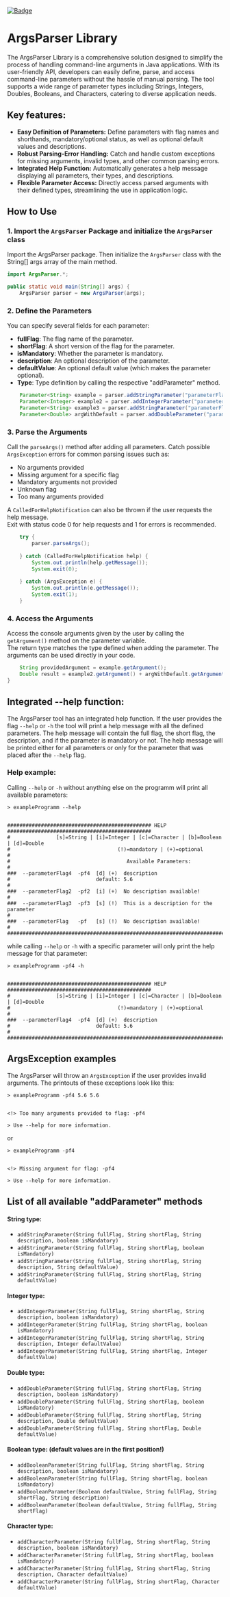 [![Badge](https://img.shields.io/badge/latest_release-v2.0.0-brightgreen)](https://github.com/AbUndMax/Java_ArgsParser/releases/tag/Release_v2.0.0)
# ArgsParser Library
The ArgsParser Library is a comprehensive solution 
designed to simplify the process of handling command-line arguments in Java applications.
With its user-friendly API, developers can easily define, parse, 
and access command-line parameters without the hassle of manual parsing. 
The tool supports a wide range of parameter types including Strings, Integers, Doubles, Booleans, and Characters,
catering to diverse application needs.

## Key features:

- **Easy Definition of Parameters:** Define parameters with flag names and shorthands, 
  mandatory/optional status, as well as optional default values and descriptions.
- **Robust Parsing-Error Handling:** Catch and handle custom exceptions for missing arguments, 
  invalid types, and other common parsing errors.
- **Integrated Help Function:** Automatically generates a help message displaying all parameters,
  their types, and descriptions.
- **Flexible Parameter Access:** Directly access parsed arguments with their defined types,
  streamlining the use in application logic.

## How to Use
### 1. Import the `ArgsParser` Package and initialize the `ArgsParser` class
Import the ArgsParser package.
Then initialize the `ArgsParser` class with the String[] args array of the main method.

```java
import ArgsParser.*;

public static void main(String[] args) {
    ArgsParser parser = new ArgsParser(args);
```

### 2. Define the Parameters
You can specify several fields for each parameter:

- **fullFlag**: The flag name of the parameter.
- **shortFlag**: A short version of the flag for the parameter.
- **isMandatory**: Whether the parameter is mandatory.
- **description**: An optional description of the parameter.
- **defaultValue**: An optional default value (which makes the parameter optional).
- **Type**: Type definition by calling the respective "addParameter" method.

```java
    Parameter<String> example = parser.addStringParameter("parameterFlag", "pf", true);
    Parameter<Integer> example2 = parser.addIntegerParameter("parameterFlag2", "pf2", false);
    Parameter<String> example3 = parser.addStringParameter("parameterFlag3", "pf3", "This is a description for the parameter", true);
    Parameter<Double> argWithDefault = parser.addDoubleParameter("parameterFlag4", "pf4", "description", 5.6);
```

### 3. Parse the Arguments
Call the `parseArgs()` method after adding all parameters.
Catch possible `ArgsException` errors for common parsing 
issues such as:

- No arguments provided
- Missing argument for a specific flag
- Mandatory arguments not provided
- Unknown flag
- Too many arguments provided

A `CalledForHelpNotification` can also be thrown if the user requests the help message.  
Exit with status code 0 for help requests and 1 for errors is recommended.

```java
    try {
        parser.parseArgs();
        
    } catch (CalledForHelpNotification help) {
        System.out.println(help.getMessage());
        System.exit(0);
        
    } catch (ArgsException e) {
        System.out.println(e.getMessage());
        System.exit(1);
    }
```

### 4. Access the Arguments
Access the console arguments given by the user by calling the `getArgument()` method on the parameter variable.  
The return type matches the type defined when adding the parameter.
The arguments can be used directly in your code.

```java
    String providedArgument = example.getArgument();
    Double result = example2.getArgument() + argWithDefault.getArgument();
}
```

## Integrated --help function:
The ArgsParser tool has an integrated help function. If the user provides the flag `--help` or `-h` the tool will print
a help message with all the defined parameters. The help message will contain the full flag, the short flag, the 
description, and if the parameter is mandatory or not. The help message will be printed either for all parameters or only for the
parameter that was placed after the `--help` flag.

### Help example:
Calling `--help` or `-h` without anything else on the programm will print all available parameters: 

`> exampleProgramm --help`
```

############################################### HELP ###############################################
#               [s]=String | [i]=Integer | [c]=Character | [b]=Boolean | [d]=Double
#                                   (!)=mandatory | (+)=optional
#
#                                      Available Parameters:
#
###  --parameterFlag4  -pf4  [d] (+)  description
#                            default: 5.6
#
###  --parameterFlag2  -pf2  [i] (+)  No description available!
#
###  --parameterFlag3  -pf3  [s] (!)  This is a description for the parameter
#
###  --parameterFlag   -pf   [s] (!)  No description available!
#
####################################################################################################
```

while calling `--help` or `-h` with a specific parameter will only print the help message for that parameter:

`> exampleProgramm -pf4 -h`
```

############################################### HELP ###############################################
#               [s]=String | [i]=Integer | [c]=Character | [b]=Boolean | [d]=Double
#                                   (!)=mandatory | (+)=optional
#
###  --parameterFlag4  -pf4  [d] (+)  description
#                            default: 5.6
#
####################################################################################################
```

## ArgsException examples
The ArgsParser will throw an `ArgsException` if the user provides invalid arguments.
The printouts of these exceptions look like this:

`> exampleProgramm -pf4 5.6 5.6`
```

<!> Too many arguments provided to flag: -pf4

> Use --help for more information.

```

or 

`> exampleProgramm -pf4`
```

<!> Missing argument for flag: -pf4

> Use --help for more information.

```

## List of all available "addParameter" methods

#### String type:
- `addStringParameter(String fullFlag, String shortFlag, String description, boolean isMandatory)`
- `addStringParameter(String fullFlag, String shortFlag, boolean isMandatory)`
- `addStringParameter(String fullFlag, String shortFlag, String description, String defaultValue)`
- `addStringParameter(String fullFlag, String shortFlag, String defaultValue)`

#### Integer type:
- `addIntegerParameter(String fullFlag, String shortFlag, String description, boolean isMandatory)`
- `addIntegerParameter(String fullFlag, String shortFlag, boolean isMandatory)`
- `addIntegerParameter(String fullFlag, String shortFlag, String description, Integer defaultValue)`
- `addIntegerParameter(String fullFlag, String shortFlag, Integer defaultValue)`

#### Double type:
- `addDoubleParameter(String fullFlag, String shortFlag, String description, boolean isMandatory)`
- `addDoubleParameter(String fullFlag, String shortFlag, boolean isMandatory)`
- `addDoubleParameter(String fullFlag, String shortFlag, String description, Double defaultValue)`
- `addDoubleParameter(String fullFlag, String shortFlag, Double defaultValue)`

#### Boolean type: (default values are in the first position!)
- `addBooleanParameter(String fullFlag, String shortFlag, String description, boolean isMandatory)`
- `addBooleanParameter(String fullFlag, String shortFlag, boolean isMandatory)`
- `addBooleanParameter(Boolean defaultValue, String fullFlag, String shortFlag, String description)`
- `addBooleanParameter(Boolean defaultValue, String fullFlag, String shortFlag)`

#### Character type:
- `addCharacterParameter(String fullFlag, String shortFlag, String description, boolean isMandatory)`
- `addCharacterParameter(String fullFlag, String shortFlag, boolean isMandatory)`
- `addCharacterParameter(String fullFlag, String shortFlag, String description, Character defaultValue)`
- `addCharacterParameter(String fullFlag, String shortFlag, Character defaultValue)`
